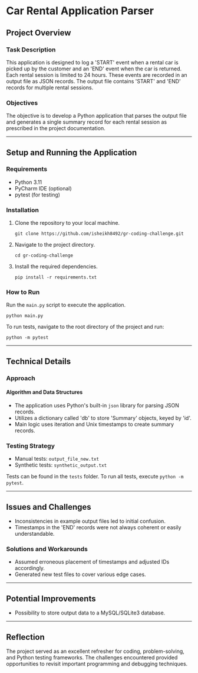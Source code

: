 # Car Rental Application Parser

## Project Overview

### Task Description
This application is designed to log a 'START' event when a rental car is picked up by the customer and an 'END' event when the car is returned. Each rental session is limited to 24 hours. These events are recorded in an output file as JSON records. The output file contains 'START' and 'END' records for multiple rental sessions.

### Objectives
The objective is to develop a Python application that parses the output file and generates a single summary record for each rental session as prescribed in the project documentation.

---

## Setup and Running the Application

### Requirements
- Python 3.11
- PyCharm IDE (optional)
- pytest (for testing)

### Installation

1. Clone the repository to your local machine.
   ```
   git clone https://github.com/isheikh8492/gr-coding-challenge.git
   ```

2. Navigate to the project directory.
   ```
   cd gr-coding-challenge
   ```

3. Install the required dependencies.
   ```
   pip install -r requirements.txt
   ```

### How to Run

Run the `main.py` script to execute the application.
```
python main.py
```

To run tests, navigate to the root directory of the project and run:
```
python -m pytest
```

---

## Technical Details

### Approach

#### Algorithm and Data Structures
- The application uses Python's built-in `json` library for parsing JSON records.
- Utilizes a dictionary called 'db' to store 'Summary' objects, keyed by 'id'.
- Main logic uses iteration and Unix timestamps to create summary records.

### Testing Strategy

- Manual tests: `output_file_new.txt`
- Synthetic tests: `synthetic_output.txt`

Tests can be found in the `tests` folder. To run all tests, execute `python -m pytest`.

---

## Issues and Challenges

- Inconsistencies in example output files led to initial confusion.
- Timestamps in the 'END' records were not always coherent or easily understandable.

### Solutions and Workarounds

- Assumed erroneous placement of timestamps and adjusted IDs accordingly.
- Generated new test files to cover various edge cases.

---

## Potential Improvements

- Possibility to store output data to a MySQL/SQLite3 database.
  
---

## Reflection

The project served as an excellent refresher for coding, problem-solving, and Python testing frameworks. The challenges encountered provided opportunities to revisit important programming and debugging techniques.

